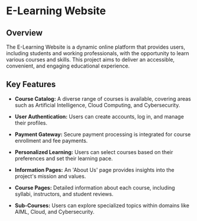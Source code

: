 # E-Learning Website

## Overview

The E-Learning Website is a dynamic online platform that provides users, including students and working professionals, with the opportunity to learn various courses and skills. This project aims to deliver an accessible, convenient, and engaging educational experience.

## Key Features

- **Course Catalog:** A diverse range of courses is available, covering areas such as Artificial Intelligence, Cloud Computing, and Cybersecurity.

- **User Authentication:** Users can create accounts, log in, and manage their profiles.

- **Payment Gateway:** Secure payment processing is integrated for course enrollment and fee payments.

- **Personalized Learning:** Users can select courses based on their preferences and set their learning pace.

- **Information Pages:** An 'About Us' page provides insights into the project's mission and values.

- **Course Pages:** Detailed information about each course, including syllabi, instructors, and student reviews.

- **Sub-Courses:** Users can explore specialized topics within domains like AIML, Cloud, and Cybersecurity.
